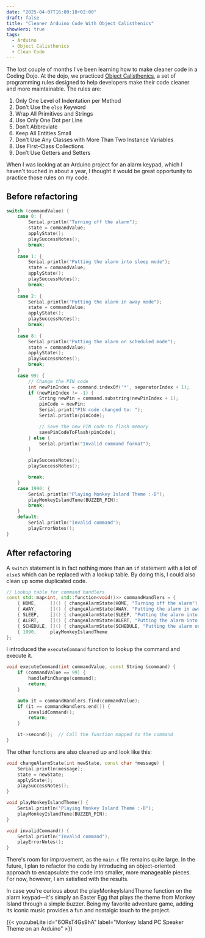 ```yaml
---
date: "2025-04-07T16:00:18+02:00"
draft: false
title: "Cleaner Arduino Code With Object Calisthenics"
showHero: true
tags:
  - Arduino
  - Object Calisthenics
  - Clean Code
---
```


The lost couple of months I've been learning how to make cleaner code in a Coding Dojo. At the dojo,
we practiced
[Object Calisthenics](https://bolcom.github.io/student-dojo/legacy-code/DevelopersAnonymous-ObjectCalisthenics.pdf),
a set of programming rules designed to help developers make their code cleaner and more
maintainable. The rules are:

1. Only One Level of Indentation per Method
2. Don’t Use the `else` Keyword
3. Wrap All Primitives and Strings
4. Use Only One Dot per Line
5. Don’t Abbreviate
6. Keep All Entities Small
7. Don’t Use Any Classes with More Than Two Instance Variables
8. Use First-Class Collections
9. Don’t Use Getters and Setters

When I was looking at an Arduino project for an alarm keypad, which I haven't touched in about a
year, I thought it would be great opportunity to practice those rules on my code.

## Before refactoring

```cpp
switch (commandValue) {
    case 0: {
        Serial.println("Turning off the alarm");
        state = commandValue;
        applyState();
        playSuccessNotes();
        break;
    }
    case 1: {
        Serial.println("Putting the alarm into sleep mode");
        state = commandValue;
        applyState();
        playSuccessNotes();
        break;
    }
    case 2: {
        Serial.println("Putting the alarm in away mode");
        state = commandValue;
        applyState();
        playSuccessNotes();
        break;
    }
    case 8: {
        Serial.println("Putting the alarm on scheduled mode");
        state = commandValue;
        applyState();
        playSuccessNotes();
        break;
    }
    case 99: {
        // Change the PIN code
        int newPinIndex = command.indexOf('*', separatorIndex + 1);
        if (newPinIndex != -1) {
            String newPin = command.substring(newPinIndex + 1);
            pinCode = newPin;
            Serial.print("PIN code changed to: ");
            Serial.println(pinCode);

            // Save the new PIN code to flash memory
            savePinCodeToFlash(pinCode);
        } else {
            Serial.println("Invalid command format");
        }

        playSuccessNotes();
        playSuccessNotes();

        break;
    }
    case 1990: {
        Serial.println("Playing Monkey Island Theme :-D");
        playMonkeyIslandTune(BUZZER_PIN);
        break;
    }
    default:
        Serial.println("Invalid command");
        playErrorNotes();
}
```

## After refactoring

A `switch` statement is in fact nothing more than an `if` statement with a lot of `else`s which can
be replaced with a lookup table. By doing this, I could also clean up some duplicated code.

```cpp
// Lookup table for command handlers
const std::map<int, std::function<void()>> commandHandlers = {
    { HOME,     []() { changeAlarmState(HOME, "Turning off the alarm"); }                   },
    { AWAY,     []() { changeAlarmState(AWAY, "Putting the alarm in away mode"); }          },
    { SLEEP,    []() { changeAlarmState(SLEEP, "Putting the alarm into sleep mode"); }      },
    { ALERT,    []() { changeAlarmState(ALERT, "Putting the alarm into alert mode"); }      },
    { SCHEDULE, []() { changeAlarmState(SCHEDULE, "Putting the alarm on scheduled mode"); } },
    { 1990,     playMonkeyIslandTheme                                                       }
};
```

I introduced the `executeCommand` function to lookup the command and execute it.

```cpp
void executeCommand(int commandValue, const String &command) {
    if (commandValue == 99) {
        handlePinChange(command);
        return;
    }

    auto it = commandHandlers.find(commandValue);
    if (it == commandHandlers.end()) {
        invalidCommand();
        return;
    }

    it->second();  // Call the function mapped to the command
}
```

The other functions are also cleaned up and look like this:

```cpp
void changeAlarmState(int newState, const char *message) {
    Serial.println(message);
    state = newState;
    applyState();
    playSuccessNotes();
}

void playMonkeyIslandTheme() {
    Serial.println("Playing Monkey Island Theme :-D");
    playMonkeyIslandTune(BUZZER_PIN);
}

void invalidCommand() {
    Serial.println("Invalid command");
    playErrorNotes();
}
```

There's room for improvement, as the `main.c` file remains quite large. In the future, I plan to
refactor the code by introducing an object-oriented approach to encapsulate the code into smaller,
more manageable pieces. For now, however, I am satisfied with the results.

In case you're curious about the playMonkeyIslandTheme function on the alarm keypad—it's simply an
Easter Egg that plays the theme from Monkey Island through a simple buzzer. Being my favorite
adventure game, adding its iconic music provides a fun and nostalgic touch to the project.

{{< youtubeLite id="6ORsT4Gs9hA" label="Monkey Island PC Speaker Theme on an Arduino" >}}
